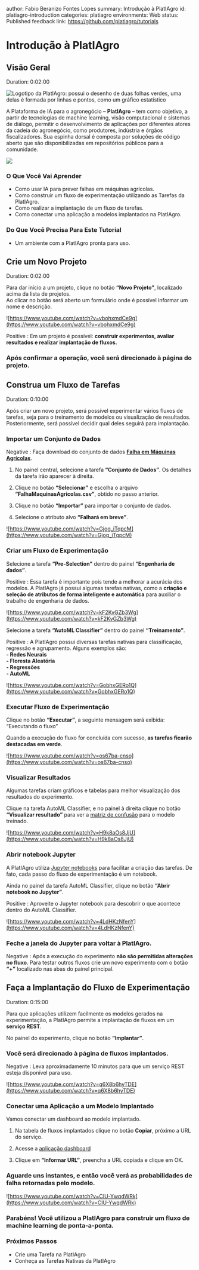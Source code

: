 author: Fabio Beranizo Fontes Lopes
summary: Introdução à PlatIAgro
id: platiagro-introduction
categories: platiagro
environments: Web
status: Published
feedback link: https://github.com/platiagro/tutorials

# Introdução à PlatIAgro

## Visão Geral
Duration: 0:02:00

![Logotipo da PlatIAgro: possui o desenho de duas folhas verdes, uma delas é formada por linhas e pontos, como um gráfico estatístico](img/logo.png)

A Plataforma de IA para o agronegócio – **PlatIAgro** – tem como objetivo, a partir de tecnologias de machine learning, visão computacional e sistemas de diálogo, permitir o desenvolvimento de aplicações por diferentes atores da cadeia do agronegócio, como produtores, indústria e órgãos fiscalizadores. Sua espinha dorsal é composta por soluções de código aberto que são disponibilizadas em repositórios públicos para a comunidade.

![](img/flow.png)

### **O Que Você Vai Aprender**

* Como usar IA para prever falhas em máquinas agrícolas.
* Como construir um fluxo de experimentação utilizando as Tarefas da PlatIAgro.
* Como realizar a implantação de um fluxo de tarefas.
* Como conectar uma aplicação a modelos implantados na PlatIAgro.

### **Do Que Você Precisa Para Este Tutorial**

* Um ambiente com a PlatIAgro pronta para uso.

## Crie um Novo Projeto
Duration: 0:02:00

Para dar início a um projeto, clique no botão **“Novo Projeto”**, localizado acima da lista de projetos.<br>
Ao clicar no botão será aberto um formulário onde é possível informar um nome e descrição.

<!-- Video new-project -->
![https://www.youtube.com/watch?v=vbohxmdCe9g](https://www.youtube.com/watch?v=vbohxmdCe9g)

Positive
: Em um projeto é possível: **construir experimentos, avaliar resultados e realizar implantação de fluxos.**

### **Após confirmar a operação, você será direcionado à página do projeto.**

## Construa um Fluxo de Tarefas
Duration: 0:10:00

Após criar um novo projeto, será possível experimentar vários fluxos de tarefas, seja para o treinamento de modelos ou visualização de resultados.<br>
Posteriormente, será possível decidir qual deles seguirá para implantação.

### **Importar um Conjunto de Dados**

Negative
: Faça download do conjunto de dados **[Falha em Máquinas Agrícolas](https://raw.githubusercontent.com/platiagro/platiagro.github.io/codelabs/platiagro-introduction/datasets/FalhaEmMaquinasAgricolas.csv)**.

1. No painel central, selecione a tarefa **“Conjunto de Dados”**. Os detalhes da tarefa irão aparecer à direita.

1. Clique no botão **“Selecionar”** e escolha o arquivo **“FalhaMaquinasAgricolas.csv”**, obtido no passo anterior.<br>

1. Clique no botão **“Importar”** para importar o conjunto de dados.

1. Selecione o atributo alvo **“Falhará em breve”**.

<!-- Video import-dataset -->
![https://www.youtube.com/watch?v=Gjog_iTqpcM](https://www.youtube.com/watch?v=Gjog_iTqpcM)

### **Criar um Fluxo de Experimentação**
Selecione a tarefa **“Pre-Selection”** dentro do painel **“Engenharia de dados”**.

Positive
: Essa tarefa é importante pois tende a melhorar a acurácia dos modelos. A PlatIAgro já possui algumas tarefas nativas, como a **criação e seleção de atributos de forma inteligente e automática** para auxiliar o trabalho de engenharia de dados.

<!-- Video add-task-pre-selection -->
![https://www.youtube.com/watch?v=kF2KvGZb3Wg](https://www.youtube.com/watch?v=kF2KvGZb3Wg)

Selecione a tarefa **“AutoML Classifier”** dentro do painel **“Treinamento”**.

Positive
: A PlatIAgro possui diversas tarefas nativas para classificação, regressão e agrupamento. Alguns exemplos são:<br> **- Redes Neurais**<br> **- Floresta Aleatória**<br> **- Regressões**<br> **- AutoML**

<!-- Video add-task-automl-classifier -->
![https://www.youtube.com/watch?v=GobhxGERo1Q](https://www.youtube.com/watch?v=GobhxGERo1Q)

### **Executar Fluxo de Experimentação**

Clique no botão **“Executar”**, a seguinte mensagem será exibida: “Executando o fluxo”

Quando a execução do fluxo for concluída com sucesso, **as tarefas ficarão destacadas em verde**.

<!-- Video run-training -->
![https://www.youtube.com/watch?v=os67ba-cnso](https://www.youtube.com/watch?v=os67ba-cnso)

### **Visualizar Resultados**

Algumas tarefas criam gráficos e tabelas para melhor visualização dos resultados do experimento.

Clique na tarefa AutoML Classifier, e no painel à direita clique no botão **“Visualizar resultado”** para ver a [matriz de confusão](https://en.wikipedia.org/wiki/Confusion_matrix) para o modelo treinado.

<!-- Video view-results -->
![https://www.youtube.com/watch?v=H9k8aOs8JjU](https://www.youtube.com/watch?v=H9k8aOs8JjU)

### **Abrir notebook Jupyter**

A PlatIAgro utiliza [Jupyter notebooks](https://jupyter.org/) para facilitar a criação das tarefas. De fato, cada passo do fluxo de experimentação é um notebook.

Ainda no painel da tarefa AutoML Classifier, clique no botão **“Abrir notebook no Jupyter”**.

Positive
: Aproveite o Jupyter notebook para descobrir o que acontece dentro do AutoML Classifier.

<!-- Video view-notebook-outputs -->
![https://www.youtube.com/watch?v=4LdHKzNfenY](https://www.youtube.com/watch?v=4LdHKzNfenY)

### **Feche a janela do Jupyter para voltar à PlatIAgro.**

Negative
: Após a execução do experimento **não são permitidas alterações no fluxo**. Para testar outros fluxos crie um novo experimento com o botão **“+”** localizado nas abas do painel principal.

## Faça a Implantação do Fluxo de Experimentação
Duration: 0:15:00

Para que aplicações utilizem facilmente os modelos gerados na experimentação, a PlatIAgro permite a implantação de fluxos em um **serviço REST**.

No painel do experimento, clique no botão **“Implantar”**.

### **Você será direcionado à página de fluxos implantados.**

Negative
: Leva aproximadamente 10 minutos para que um serviço REST esteja disponível para uso.

<!-- Video deployment -->
![https://www.youtube.com/watch?v=q6X8b6hyTDE](https://www.youtube.com/watch?v=q6X8b6hyTDE)

### **Conectar uma Aplicação a um Modelo Implantado**

Vamos conectar um dashboard ao modelo implantado.

1. Na tabela de fluxos implantados clique no botão **Copiar**, próximo a URL do serviço.

1. Acesse a [aplicação dashboard](https://platiagro.github.io/platiagro/machine-failure/)

1. Clique em **“Informar URL”**, preencha a URL copiada e clique em OK.

### **Aguarde uns instantes, e então você verá as probabilidades de falha retornadas pelo modelo.**

<!-- Video application -->
![https://www.youtube.com/watch?v=CIU-YwqdWRk](https://www.youtube.com/watch?v=CIU-YwqdWRk)

### **Parabéns! Você utilizou a PlatIAgro para construir um fluxo de machine learning de ponta-a-ponta.**

### **Próximos Passos**

* Crie uma Tarefa na PlatIAgro
* Conheça as Tarefas Nativas da PlatIAgro
